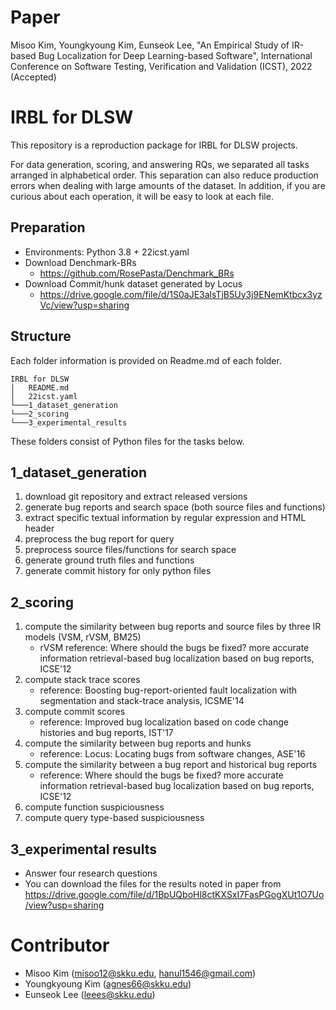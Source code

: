 # Paper
Misoo Kim, Youngkyoung Kim, Eunseok Lee, "An Empirical Study of IR-based Bug Localization for Deep Learning-based Software", International Conference on Software Testing, Verification and Validation (ICST), 2022 (Accepted) 

# IRBL for DLSW
This repository is a reproduction package for IRBL for DLSW projects.

For data generation, scoring, and answering RQs, we separated all tasks arranged in alphabetical order. This separation can also reduce production errors when dealing with large amounts of the dataset. In addition, if you are curious about each operation, it will be easy to look at each file.

## Preparation
- Environments: Python 3.8 + 22icst.yaml
- Download Denchmark-BRs
    - https://github.com/RosePasta/Denchmark_BRs
- Download Commit/hunk dataset generated by Locus
    - https://drive.google.com/file/d/1S0aJE3alsTjB5Uy3j9ENemKtbcx3yzVc/view?usp=sharing

## Structure
Each folder information is provided on Readme.md of each folder.

```
IRBL for DLSW
│   README.md
│   22icst.yaml
└───1_dataset_generation
└───2_scoring
└───3_experimental_results
```

These folders consist of Python files for the tasks below.

## 1_dataset_generation
1) download git repository and extract released versions
2) generate bug reports and search space (both source files and functions)
3) extract specific textual information by regular expression and HTML header
4) preprocess the bug report for query
5) preprocess source files/functions for search space
6) generate ground truth files and functions
7) generate commit history for only python files

## 2_scoring
1) compute the similarity between bug reports and source files by three IR models (VSM, rVSM, BM25)
    - rVSM reference: Where should the bugs be fixed? more accurate information retrieval-based bug localization based on bug reports, ICSE'12
2) compute stack trace scores
    - reference: Boosting bug-report-oriented fault localization with segmentation and stack-trace analysis, ICSME'14
3) compute commit scores
    - reference: Improved bug localization based on code change histories and bug reports, IST'17
4) compute the similarity between bug reports and hunks
    - reference: Locus: Locating bugs from software changes, ASE'16
5) compute the similarity between a bug report and historical bug reports
    - reference: Where should the bugs be fixed? more accurate information retrieval-based bug localization based on bug reports, ICSE'12
6) compute function suspiciousness
7) compute query type-based suspiciousness

## 3_experimental results
- Answer four research questions
- You can download the files for the results noted in paper from https://drive.google.com/file/d/1BpUQboHl8ctKXSxI7FasPGogXUt1O7Uo/view?usp=sharing


# Contributor
- Misoo Kim (misoo12@skku.edu, hanul1546@gmail.com)
- Youngkyoung Kim (agnes66@skku.edu)
- Eunseok Lee (leees@skku.edu)
